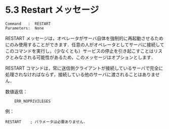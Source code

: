 # 5.3 Restart メッセージ

```
Command   :  RESTART
Parameters:  None
```

RESTART メッセージは，オペレータがサーバ自体を強制的に再起動させるためにのみ使用することができます．任意の人がオペレータとしてサーバに接続してこのコマンドを実行し，（少なくとも）サービスの停止を引き起こすことはリスクとみなされる可能性があるため，このメッセージはオプションとします．

RESTART コマンドは，常に送信側クライアントが接続しているサーバで完全に処理されなければならず，接続している他のサーバに渡されることはありません．

数値返信：
```
    ERR_NOPRIVILEGES
```

例：
```
RESTART    ; パラメータは必要ありません．
```
